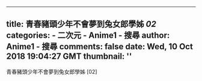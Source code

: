 
---
title: 青春豬頭少年不會夢到兔女郎學姊 _02_
categories: 
    - 二次元
    - Anime1 - 搜尋
author: Anime1 - 搜尋
comments: false
date: Wed, 10 Oct 2018 19:04:27 GMT
thumbnail: ''
---

<div>   
青春豬頭少年不會夢到兔女郎學姊 [02]  
</div>
            